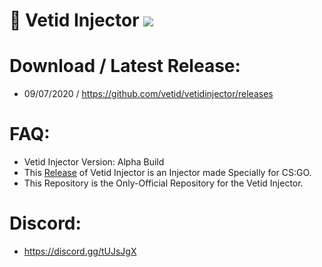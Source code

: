 # 💉 Vetid Injector ![](https://img.shields.io/badge/CSGO-WINDOWS-green)

# Download / Latest Release:
* 09/07/2020 / https://github.com/vetid/vetidinjector/releases

# FAQ:
* Vetid Injector Version: Alpha Build
* This [Release](https://github.com/vetid/vetidinjector/releases "Release") of Vetid Injector is an Injector made Specially for CS:GO.
* This Repository is the Only-Official Repository for the Vetid Injector.

# Discord:
* https://discord.gg/tUJsJgX


